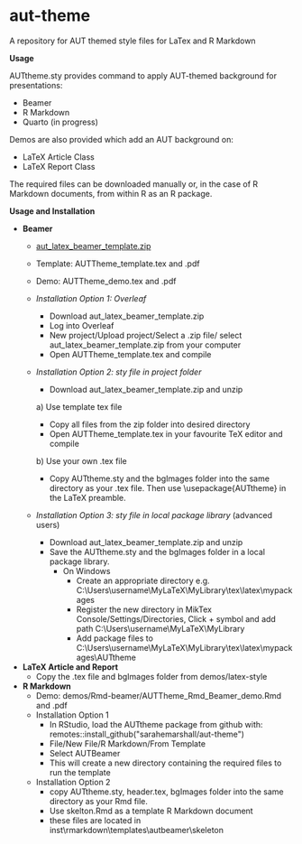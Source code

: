 # aut-theme

A repository for AUT themed style files for LaTex and R Markdown

**Usage**

AUTtheme.sty provides command to apply AUT-themed background for presentations:

-   Beamer
-   R Markdown
-   Quarto (in progress)

Demos are also provided which add an AUT background on:

-   LaTeX Article Class
-   LaTeX Report Class

The required files can be downloaded manually or, in the case of R Markdown documents, from within R as an R package.

**Usage and Installation**

-   **Beamer**
    -   [aut_latex_beamer_template.zip](https://github.com/sarahemarshall/aut-theme/blob/main/aut_latex_beamer_template.zip)
    -   Template: AUTTheme_template.tex and .pdf
    -   Demo:  AUTTheme_demo.tex and .pdf
    -   *Installation Option 1: Overleaf*
        - Download aut_latex_beamer_template.zip
        - Log into Overleaf
        - New project/Upload project/Select a .zip file/ select aut_latex_beamer_template.zip from your computer
        - Open AUTTheme_template.tex and compile
    -   *Installation Option 2: sty file in project folder*
        - Download aut_latex_beamer_template.zip and unzip
        
        a) Use template tex file
           - Copy all files from the zip folder into desired directory
           - Open AUTTheme_template.tex in your favourite TeX editor and compile
        
        b) Use your own .tex file
        - Copy AUTtheme.sty and 
          the bgImages folder into the same directory as your .tex file. 
          Then use             \usepackage{AUTtheme} in the LaTeX preamble.
    -   *Installation Option 3: sty file in local package library* (advanced users)
        -   Download aut_latex_beamer_template.zip and unzip
        -   Save the AUTtheme.sty and the bgImages folder in a local package library.
            -   On Windows
                -   Create an appropriate directory e.g. C:\Users\username\MyLaTeX\MyLibrary\tex\latex\mypackages
                -   Register the new directory in MikTex Console/Settings/Directories, Click + symbol and add path C:\Users\username\MyLaTeX\MyLibrary
                -   Add package files to C:\Users\username\MyLaTeX\MyLibrary\tex\latex\mypackages\AUTtheme
-   **LaTeX Article and Report**
    -   Copy the .tex file and bgImages folder from demos/latex-style
-   **R Markdown**
    -   Demo: demos/Rmd-beamer/AUTTheme_Rmd_Beamer_demo.Rmd and .pdf
    -   Installation Option 1
        -   In RStudio, load the AUTtheme package from github with: remotes::install_github("sarahemarshall/aut-theme")
        -   File/New File/R Markdown/From Template
        -   Select AUTBeamer
        -   This will create a new directory containing the required files to run the template
    -   Installation Option 2
        -   copy AUTtheme.sty, header.tex, bgImages folder into the same directory as your Rmd file.
        -   Use skelton.Rmd as a template R Markdown document
        -   these files are located in inst\rmarkdown\templates\autbeamer\skeleton 
